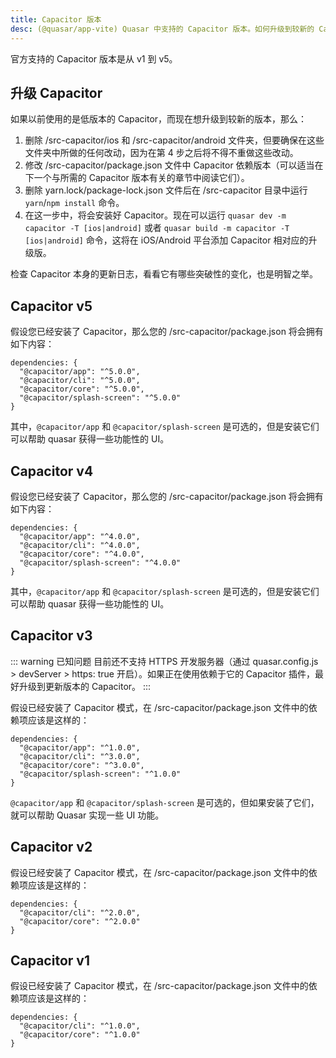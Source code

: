 ```yaml
---
title: Capacitor 版本
desc: (@quasar/app-vite) Quasar 中支持的 Capacitor 版本。如何升级到较新的 Capacitor 版本。
---
```


官方支持的 Capacitor 版本是从 v1 到 v5。

## 升级 Capacitor

如果以前使用的是低版本的 Capacitor，而现在想升级到较新的版本，那么：

1. 删除 /src-capacitor/ios 和 /src-capacitor/android 文件夹，但要确保在这些文件夹中所做的任何改动，因为在第 4 步之后将不得不重做这些改动。
2. 修改 /src-capacitor/package.json 文件中 Capacitor 依赖版本（可以适当在下一个与所需的 Capacitor 版本有关的章节中阅读它们）。
3. 删除 yarn.lock/package-lock.json 文件后在 /src-capacitor 目录中运行 `yarn`/`npm install` 命令。
4. 在这一步中，将会安装好 Capacitor。现在可以运行 `quasar dev -m capacitor -T [ios|android]` 或者 `quasar build -m capacitor -T [ios|android]` 命令，这将在 iOS/Android 平台添加 Capacitor 相对应的升级版。

检查 Capacitor 本身的更新日志，看看它有哪些突破性的变化，也是明智之举。
## Capacitor v5 <q-badge label="@quasar/app-vite v1.4+" />

假设您已经安装了 Capacitor，那么您的 /src-capacitor/package.json 将会拥有如下内容：

```
dependencies: {
  "@capacitor/app": "^5.0.0",
  "@capacitor/cli": "^5.0.0",
  "@capacitor/core": "^5.0.0",
  "@capacitor/splash-screen": "^5.0.0"
}
```

其中，`@capacitor/app` 和 `@capacitor/splash-screen` 是可选的，但是安装它们可以帮助 quasar 获得一些功能性的 UI。

## Capacitor v4 <q-badge label="@quasar/app-vite v1.4+" />

假设您已经安装了 Capacitor，那么您的 /src-capacitor/package.json 将会拥有如下内容：

```
dependencies: {
  "@capacitor/app": "^4.0.0",
  "@capacitor/cli": "^4.0.0",
  "@capacitor/core": "^4.0.0",
  "@capacitor/splash-screen": "^4.0.0"
}
```

其中，`@capacitor/app` 和 `@capacitor/splash-screen` 是可选的，但是安装它们可以帮助 quasar 获得一些功能性的 UI。

## Capacitor v3

::: warning 已知问题
目前还不支持 HTTPS 开发服务器（通过 quasar.config.js > devServer > https: true 开启）。如果正在使用依赖于它的 Capacitor 插件，最好升级到更新版本的 Capacitor。
:::

假设已经安装了 Capacitor 模式，在 /src-capacitor/package.json 文件中的依赖项应该是这样的：

```
dependencies: {
  "@capacitor/app": "^1.0.0",
  "@capacitor/cli": "^3.0.0",
  "@capacitor/core": "^3.0.0",
  "@capacitor/splash-screen": "^1.0.0"
}
```

`@capacitor/app` 和 `@capacitor/splash-screen` 是可选的，但如果安装了它们，就可以帮助 Quasar 实现一些 UI 功能。

## Capacitor v2

假设已经安装了 Capacitor 模式，在 /src-capacitor/package.json 文件中的依赖项应该是这样的：

```
dependencies: {
  "@capacitor/cli": "^2.0.0",
  "@capacitor/core": "^2.0.0"
}
```

## Capacitor v1

假设已经安装了 Capacitor 模式，在 /src-capacitor/package.json 文件中的依赖项应该是这样的：

```
dependencies: {
  "@capacitor/cli": "^1.0.0",
  "@capacitor/core": "^1.0.0"
}
```
